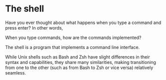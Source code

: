 # The shell

Have you ever thought about what happens when you type a command and press enter? In other words,&#x20;

When you type commands, how are the commands implemented?&#x20;

The shell is a program that implements a command line interface.&#x20;













While Unix shells such as Bash and Zsh have slight differences in their syntax and capabilities, they share many similarities, making transitioning from one to the other (such as from Bash to Zsh or vice versa) relatively seamless.
